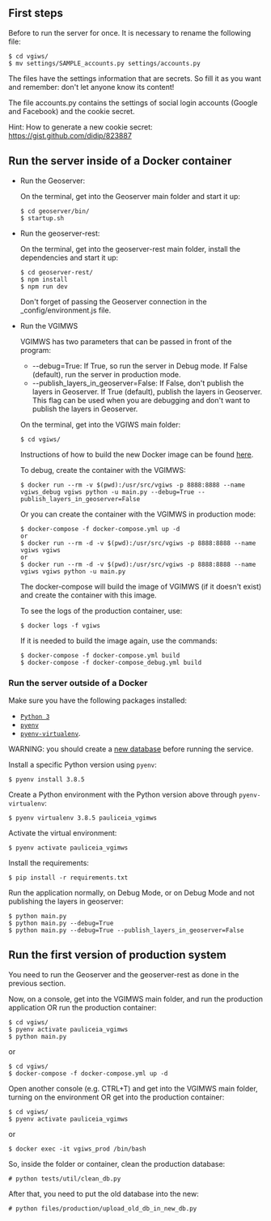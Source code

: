 ## First steps

Before to run the server for once. It is necessary to rename the following file:

```
$ cd vgiws/
$ mv settings/SAMPLE_accounts.py settings/accounts.py
```

The files have the settings information that are secrets. So fill it as you want and remember: don't let anyone know its content!

The file accounts.py contains the settings of social login accounts (Google and Facebook) and the cookie secret.

Hint: How to generate a new cookie secret: https://gist.github.com/didip/823887


## Run the server inside of a Docker container

- Run the Geoserver:

    On the terminal, get into the Geoserver main folder and start it up:

    ```
    $ cd geoserver/bin/
    $ startup.sh
    ```

- Run the geoserver-rest:

    On the terminal, get into the geoserver-rest main folder, install the dependencies and start it up:

    ```
    $ cd geoserver-rest/
    $ npm install
    $ npm run dev
    ```

    Don't forget of passing the Geoserver connection in the _config/environment.js file.

- Run the VGIMWS

    VGIMWS has two parameters that can be passed in front of the program:
    - --debug=True: If True, so run the server in Debug mode. If False (default), run the server in production mode.
    - --publish_layers_in_geoserver=False: If False, don't publish the layers in Geoserver. If True (default), publish the layers in Geoserver.
    This flag can be used when you are debugging and don't want to publish the layers in Geoserver.

    On the terminal, get into the VGIWS main folder:

    ```
    $ cd vgiws/
    ```

    Instructions of how to build the new Docker image can be found [here](https://hub.docker.com/r/pauliceia/api-vgiws).

    To debug, create the container with the VGIMWS:

    ```
    $ docker run --rm -v $(pwd):/usr/src/vgiws -p 8888:8888 --name vgiws_debug vgiws python -u main.py --debug=True --publish_layers_in_geoserver=False
    ```

    Or you can create the container with the VGIMWS in production mode:

    ```
    $ docker-compose -f docker-compose.yml up -d
    or
    $ docker run --rm -d -v $(pwd):/usr/src/vgiws -p 8888:8888 --name vgiws vgiws
    or
    $ docker run --rm -d -v $(pwd):/usr/src/vgiws -p 8888:8888 --name vgiws vgiws python -u main.py
    ```

    The docker-compose will build the image of VGIMWS (if it doesn't exist) and create the container with this image.

    To see the logs of the production container, use:

    ```
    $ docker logs -f vgiws
    ```

    If it is needed to build the image again, use the commands:

    ```
    $ docker-compose -f docker-compose.yml build
    $ docker-compose -f docker-compose_debug.yml build
    ```


### Run the server outside of a Docker

Make sure you have the following packages installed:

- [`Python 3`](https://www.python.org/downloads/)
- [`pyenv`](https://github.com/pyenv/pyenv#basic-github-checkout)
- [`pyenv-virtualenv`](https://github.com/pyenv/pyenv-virtualenv#installing-as-a-pyenv-plugin).

WARNING: you should create a [new database](db_connection.md) before running the service.

Install a specific Python version using `pyenv`:

```
$ pyenv install 3.8.5
```

Create a Python environment with the Python version above through `pyenv-virtualenv`:

```
$ pyenv virtualenv 3.8.5 pauliceia_vgimws
```

Activate the virtual environment:

```
$ pyenv activate pauliceia_vgimws
```

Install the requirements:

```
$ pip install -r requirements.txt
```

Run the application normally, on Debug Mode, or on Debug Mode and not publishing the layers in geoserver:

```
$ python main.py
$ python main.py --debug=True
$ python main.py --debug=True --publish_layers_in_geoserver=False
```


## Run the first version of production system

You need to run the Geoserver and the geoserver-rest as done in the previous section.

Now, on a console, get into the VGIMWS main folder, and run the production application OR run the production container:

```
$ cd vgiws/
$ pyenv activate pauliceia_vgimws
$ python main.py
```

or

```
$ cd vgiws/
$ docker-compose -f docker-compose.yml up -d
```

Open another console (e.g. CTRL+T) and get into the VGIMWS main folder, turning on the environment OR get into the production container:

```
$ cd vgiws/
$ pyenv activate pauliceia_vgimws
```

or

```
$ docker exec -it vgiws_prod /bin/bash
```

So, inside the folder or container, clean the production database:

```
# python tests/util/clean_db.py
```

After that, you need to put the old database into the new:

```
# python files/production/upload_old_db_in_new_db.py
```
